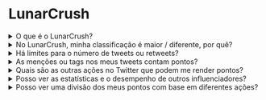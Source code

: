 # LunarCrush

<details>

<summary>O que é o LunarCrush?</summary>

O LunarCrush é uma plataforma que utiliza aprendizado de máquina e análise de dados para fornecer insights sobre os mercados de criptomoedas. Ele analisa a atividade nas redes sociais e o sentimento dos usuários para oferecer uma visão abrangente de várias criptomoedas. A plataforma tem como objetivo ajudar os investidores a tomar decisões informadas por meio de métricas e análises em tempo real.

Utilizamos o LunarCrush como provedor de dados neste desafio.

Mais informações sobre o LunarCrush podem ser encontradas [aqui](https://lunarcrush.com/faq).

</details>

<details>

<summary>No LunarCrush, minha classificação é maior / diferente, por quê?</summary>

Utilizamos um sistema interno de pontuação para garantir oportunidades mais equitativas para todos os participantes.

</details>

<details>

<summary>Há limites para o número de tweets ou retweets?</summary>

Não, apenas evite fazer spam ou usar tags irrelevantes.

</details>

<details>

<summary>As menções ou tags nos meus tweets contam pontos?</summary>

Sim, de forma indireta. As menções podem resultar em maior alcance e um alcance mais amplo pode elevar sua classificação como influenciador, o que, por sua vez, lhe garante mais pontos. As tags são cruciais para que seus tweets sejam reconhecidos. Certifique-se de usar #XBorg, $XBG e #XBG.

</details>

<details>

<summary>Quais são as outras ações no Twitter que podem me render pontos?</summary>

Curtidas, comentários, retweets e o aumento do número de seguidores são todos fatores indiretos que podem melhorar sua classificação como influenciador.

</details>

<details>

<summary>Posso ver as estatísticas e o desempenho de outros influenciadores?</summary>

Visite nosso leaderboard. <mark style="color:red;">\[LINK PARA O LEADERBOARD]</mark>\
Uma visão mais detalhada e análises podem ser encontradas [aqui](https://lunarcrush.com/cryptocurrency-influencers?symbol=XBG\&metric=influencers\_influential).

</details>

<details>

<summary>Posso ver uma divisão dos meus pontos com base em diferentes ações?</summary>

Você ganha pontos com base no seu engajamento diário no Twitter, conforme medido pelo LunarCrush. Como o LunarCrush não divulga sua metodologia de pontuação precisa, não podemos fornecer informações mais específicas sobre esse aspecto.

</details>